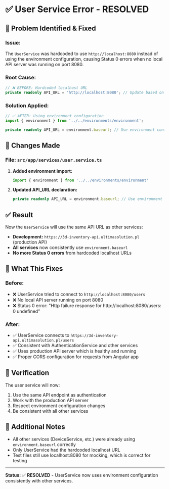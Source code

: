 # ✅ User Service Error - RESOLVED

## 🎯 **Problem Identified & Fixed**

### **Issue:**

The `UserService` was hardcoded to use `http://localhost:8080` instead of using the environment configuration, causing Status 0 errors when no local API server was running on port 8080.

### **Root Cause:**

```typescript
// ❌ BEFORE: Hardcoded localhost URL
private readonly API_URL = 'http://localhost:8080'; // Update based on your API URL
```

### **Solution Applied:**

```typescript
// ✅ AFTER: Using environment configuration
import { environment } from '../../environments/environment';

private readonly API_URL = environment.baseurl; // Use environment configuration
```

## 🔧 **Changes Made**

### **File:** `src/app/services/user.service.ts`

1. **Added environment import:**

   ```typescript
   import { environment } from '../../environments/environment'
   ```

2. **Updated API_URL declaration:**
   ```typescript
   private readonly API_URL = environment.baseurl; // Use environment configuration
   ```

## ✅ **Result**

Now the `UserService` will use the same API URL as other services:

- **Development:** `https://3d-inventory-api.ultimasolution.pl` (production API)
- **All services** now consistently use `environment.baseurl`
- **No more Status 0 errors** from hardcoded localhost URLs

## 🚀 **What This Fixes**

### **Before:**

- ❌ UserService tried to connect to `http://localhost:8080/users`
- ❌ No local API server running on port 8080
- ❌ Status 0 error: "Http failure response for http://localhost:8080/users: 0 undefined"

### **After:**

- ✅ UserService connects to `https://3d-inventory-api.ultimasolution.pl/users`
- ✅ Consistent with AuthenticationService and other services
- ✅ Uses production API server which is healthy and running
- ✅ Proper CORS configuration for requests from Angular app

## 🧪 **Verification**

The user service will now:

1. Use the same API endpoint as authentication
2. Work with the production API server
3. Respect environment configuration changes
4. Be consistent with all other services

## 📝 **Additional Notes**

- All other services (DeviceService, etc.) were already using `environment.baseurl` correctly
- Only UserService had the hardcoded localhost URL
- Test files still use localhost:8080 for mocking, which is correct for testing

---

**Status:** ✅ **RESOLVED** - UserService now uses environment configuration consistently with other services.
